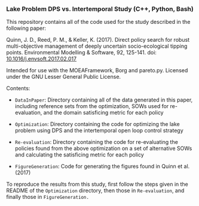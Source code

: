 ### Lake Problem DPS vs. Intertemporal Study (C++, Python, Bash)
This repository contains all of the code used for the study described in the following paper:  

Quinn, J. D., Reed, P. M., & Keller, K. (2017). Direct policy search for robust multi-objective management of deeply uncertain socio-ecological tipping points. Environmental Modelling & Software, 92, 125-141. doi: [10.1016/j.envsoft.2017.02.017](https://doi.org/10.1016/j.envsoft.2017.02.017)

Intended for use with the MOEAFramework, Borg and pareto.py. Licensed under the GNU Lesser General Public License.

Contents:

* `DataInPaper`: Directory containing all of the data generated in this paper, including reference sets from the optimization, SOWs used for re-evaluation, and the domain satisficing metric for each policy

* `Optimization`: Directory containing the code for optimizing the lake problem using DPS and the intertemporal open loop control strategy

* `Re-evaluation`: Directory containing the code for re-evaluating the policies found from the above optimization on a set of alternative SOWs and calculating the satisficing metric for each policy

* `FigureGeneration`: Code for generating the figures found in Quinn et al. (2017)

To reproduce the results from this study, first follow the steps given in the README of the `Optimization` directory, then those in `Re-evaluation`, and finally those in `FigureGeneration.`

